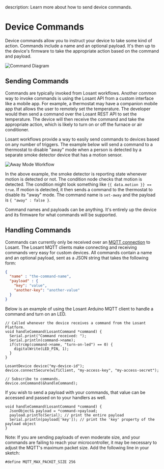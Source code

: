 description: Learn more about how to send device commands.

# Device Commands

Device commands allow you to instruct your device to take some kind of action. Commands include a name and an optional payload. It's then up to the device's firmware to take the appropriate action based on the command and payload.

![Command Diagram](/images/devices/command-diagram.png "Command Diagram")

## Sending Commands

Commands are typically invoked from Losant workflows. Another common way to invoke commands is using the Losant API from a custom interface like a mobile app. For example, a thermostat may have a companion mobile app that allows the user to remotely set the temperature. The developer would then send a command over the Losant REST API to set the temperature. The device will then receive the command and take the appropriate action, which is likely to turn on or off the furnace or air conditioner.

Losant workflows provide a way to easily send commands to devices based on any number of triggers. The example below will send a command to a thermostat to disable "away" mode when a person is detected by a separate smoke detector device that has a motion sensor.

![Away Mode Workflow](/images/devices/away-mode-workflow.png "Away Mode Workflow")

In the above example, the smoke detector is reporting state whenever motion is detected or not. The condition node checks that motion is detected. The condition might look something like `{{ data.motion }} == true`. If motion is detected, it then sends a command to the thermostat to disable its "away" mode. The command name is `set-away` and the payload is `{ "away" : false }`.

Command names and payloads can be anything. It's entirely up the device and its firmware for what commands will be supported.

## Handling Commands

Commands can currently only be received over an [MQTT connection](/mqtt/overview/#subscribing-to-commands) to Losant. The Losant MQTT clients make connecting and receiving commands very easy for custom devices. All commands contain a name and an optional payload, sent as a JSON string that takes the following form:

```json
{
  "name" : "the-command-name",
  "payload" : {
    "key": "value",
    "another-key": "another-value"
  }
}
```

Below is an example of using the Losant Arduino MQTT client to handle a command and turn on an LED.

```arduino
// Called whenever the device receives a command from the Losant Platform.
void handleCommand(LosantCommand *command) {
  Serial.print("Command received: ");
  Serial.println(command->name);
  if(strcmp(command->name, "turn-on-led") == 0) {
    digitalWrite(LED_PIN, 1);
  }
}

LosantDevice device("my-device-id");
device.connectSecure(wifiClient, "my-access-key", "my-access-secret");

// Subscribe to commands.
device.onCommand(&handleCommand);
```

If you wish to send a payload with your commands, that value can be accessed and passed on to your handlers as well.

```arduino
void handleCommand(LosantCommand *command) {
  JsonObject& payload = *command->payload;
  payload.printTo(Serial); // print the entire payload
  Serial.println(payload['key']); // print the 'key' property of the payload object
}
```

Note: If you are sending payloads of even moderate size, and your commands are failing to reach your microcontroller, it may be necessary to adjust the MQTT's maximum packet size. Add the following line in your sketch:

```arduino
#define MQTT_MAX_PACKET_SIZE 256
```
